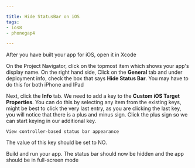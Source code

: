 ```yaml
---

title: Hide StatusBar on iOS
tags:
- ios8
- phonegap4

---
```



After you have built your app for iOS, open it in Xcode

On the Project Navigator, click on the topmost item which shows your app's display name. On the right hand side, Click on the **General** tab and under deployment info, check the box that says **Hide Status Bar**. You may have to do this for both iPhone and IPad

Next, click the **Info** tab. We need to add a key to the **Custom iOS Target Properties**. You can do this by selecting any item from the existing keys, might be best to click the very last entry, as you are clicking the last key, you will notice that there is a plus and minus sign. Click the plus sign so we can start keying in our additional key.

~~~
View controller-based status bar appearance
~~~

The value of this key should be set to NO.

Build and run your app. The status bar should now be hidden and the app should be in full-screen mode

